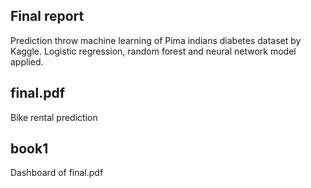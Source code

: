 ## Final report
Prediction throw machine learning of
Pima indians diabetes dataset by Kaggle.
Logistic regression, random forest and 
neural network model applied. 

## final.pdf
Bike rental prediction 

## book1 
Dashboard of final.pdf 
